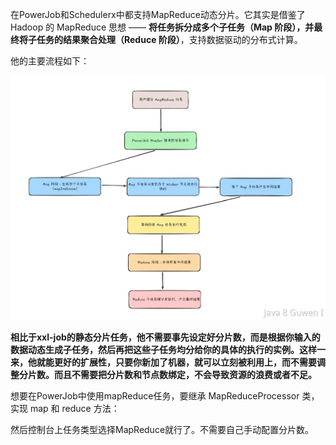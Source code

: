 在PowerJob和Schedulerx中都支持MapReduce动态分片。它其实是借鉴了 Hadoop 的 MapReduce 思想 —— **将任务拆分成多个子任务（Map 阶段），并最终将子任务的结果聚合处理（Reduce 阶段）**，支持数据驱动的分布式计算。    

他的主要流程如下： 

![image.png](assets/image-1753156085442.png) 

**相比于xxl-job的静态分片任务，他不需要事先设定好分片数，而是根据你输入的数据动态生成子任务，然后再把这些子任务均分给你的具体的执行的实例。这样一来，他就能更好的扩展性，只要你新加了机器，就可以立刻被利用上，而不需要调整分片数。而且不需要把分片数和节点数绑定，不会导致资源的浪费或者不足。** 

想要在PowerJob中使用mapReduce任务，要继承 MapReduceProcessor 类，实现 map 和 reduce 方法： 

然后控制台上任务类型选择MapReduce就行了。不需要自己手动配置分片数。 